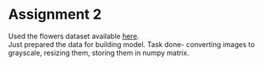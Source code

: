 # Assignment 2
Used the flowers dataset available <a href="https://www.kaggle.com/datasets/l3llff/flowers"> here</a>.</br>
Just prepared the data for building model. Task done- converting images to grayscale, resizing them, storing them in numpy matrix.
